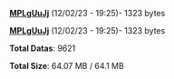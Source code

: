 [**MPLgUuJj**](/data/MPLgUuJj.txt) (12/02/23 - 19:25)- 1323 bytes

[**MPLgUuJj**](/data/MPLgUuJj.txt) (12/02/23 - 19:25)- 1323 bytes

**Total Datas**: 9621

**Total Size**: 64.07 MB / 64.1 MB